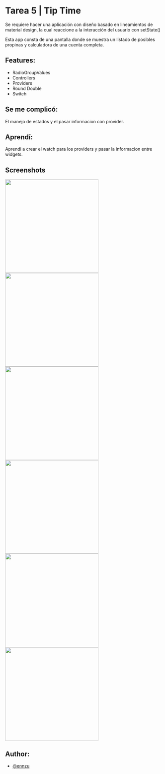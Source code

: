 
# Tarea 5 | Tip Time

Se requiere hacer una aplicación con diseño basado en lineamientos de material design, la cual reaccione a la interacción del usuario con setState()

Esta app consta de una pantalla donde se muestra un listado de posibles propinas y calculadora de una cuenta completa. 


## Features:

- RadioGroupValues
- Controllers
- Providers
- Round Double
- Switch

## Se me complicó:

El manejo de estados y el pasar informacion con provider.

## Aprendí:
Aprendi a crear el watch para los providers y pasar la informacion entre widgets.

## Screenshots

<img src="https://raw.githubusercontent.com/nunezp20/MobileApps-Tarea5/master/assets/capture1.png" width="300">

<img src="https://raw.githubusercontent.com/nunezp20/MobileApps-Tarea5/master/assets/capture2.png" width="300">

<img src="https://raw.githubusercontent.com/nunezp20/MobileApps-Tarea5/master/assets/capture3.png" width="300">

<img src="https://raw.githubusercontent.com/nunezp20/MobileApps-Tarea5/master/assets/capture4.png" width="300">

<img src="https://raw.githubusercontent.com/nunezp20/MobileApps-Tarea5/master/assets/capture5.png" width="300">

<img src="https://raw.githubusercontent.com/nunezp20/MobileApps-Tarea5/master/assets/capture6.png" width="300">

## Author:

- [@ennzu](https://www.github.com/nunezp20)

